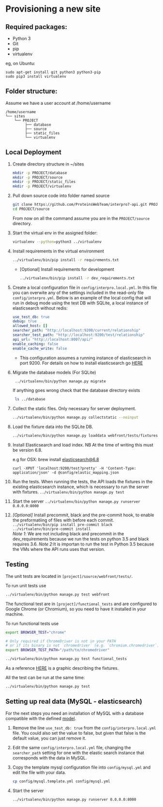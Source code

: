 Provisioning a new site
=======================

## Required packages:

* Python 3
* Git
* pip
* virtualenv

eg, on Ubuntu:

    sudo apt-get install git python3 python3-pip
    sudo pip3 install virtualenv

## Folder structure:
Assume we have a user account at /home/username

```
/home/username
└── sites
    └── PROJECT
         ├── database
         ├── source
         ├── static_files
         └── virtualenv
```

## Local Deployment

1.  Create directory structure in ~/sites

    ```bash
    mkdir -p PROJECT/database
    mkdir -p PROJECT/source
    mkdir -p PROJECT/static_files
    mkdir -p PROJECT/virtualenv
    ```

2.  Pull down source code into folder named source

    ```bash
    git clone https://github.com/ProteinsWebTeam/interpro7-api.git PROJECT/source
    cd PROJECT/source
    ```

    From now on all the command assume you are in the ```PROJECT/source``` directory.

3.  Start the virtual env in the assigned folder:

    ```bash
    virtualenv --python=python3 ../virtualenv
    ```

4.  Install requirements in the virtual environment

    ```bash
    ../virtualenv/bin/pip install -r requirements.txt
    ```

    *  [Optional] Install requirements for development

        ```bash
        ../virtualenv/bin/pip install -r dev_requirements.txt
        ```

5.  Create a local configuration file in `config/interpro.local.yml`.
    In this file you can overwite any of the settings included in the read-only file `config/interpro.yml`.
    Below is an example of the local config that will run in debug mode using the test DB with SQLite, a local instance of elasticsearch without redis:
    ```yaml
    use_test_db: true
    debug: true
    allowed_host: []
    searcher_path: "http://localhost:9200/current/relationship"
    searcher_test_path: "http://localhost:9200/test/relationship"
    api_url: "http://localhost:8007/api/"
    enable_caching: false
    enable_cache_write: false

    ```

    *   This configuration assumes a running instance of elasticsearch in port 9200. For details on how to install elasticsearch go
        [HERE](https://www.elastic.co/guide/en/elasticsearch/reference/current/_installation.html)

6.  Migrate the database models (For SQLite)

    ```bash
     ../virtualenv/bin/python manage.py migrate
    ```

    If anything goes wrong check that the database directory exists

    ```bash
     ls ../database
    ```

7.  Collect the static files. Only necessary for server deployment.

    ```bash
    ../virtualenv/bin/python manage.py collectstatic --noinput
    ```

8.  Load the fixture data into the SQLite DB.
    ```bash
    ../virtualenv/bin/python manage.py loaddata webfront/tests/fixtures_*.json
    
9.  Install Elasticsearch and load index. NB At the time of writing this must be version 6.8.

    e.g for OSX: brew install elasticsearch@6.8
    ```
    curl -XPUT 'localhost:9200/test?pretty' -H 'Content-Type: application/json' -d @config/elastic_mapping.json
    ```

10.  Run the tests. When running the tests, the API loads the fixtures in the existing elasticsearch instance, which is necessary to run the server with fixtures.
    ```
    ../virtualenv/bin/python manage.py test
    ```

11.  Start the server
    ```
    ../virtualenv/bin/python manage.py runserver 0.0.0.0:8000
    ```

12.  _[Optional]_ Install precommit, black and the pre-commit hook, to enable the preformatiing of files with before each commit.
    ```
    ../virtualenv/bin/pip install pre-commit black
    ../virtualenv/bin/pre-commit install
    ```  
    *Note 1*: We are not including black and precommit in the dev_requirements because we run the tests on python 3.5 and black requires 3.6.
    *Note 2*:It is importan to run the test in Python 3.5 because the VMs where the API runs uses that version.



## Testing

The unit tests are located in `[project]/source/webfront/tests/`.

To run unit tests use 

```sh
../virtualenv/bin/python manage.py test webfront
```

The functional test are in `[project]/functional_tests` and are configured to Google Chrome (or Chromium), so you need to have it installed in your machine.

To run functional tests use

```sh
export BROWSER_TEST="chrome"

# Only required if ChromeDriver is not in your PATH
# or if its binary is not `chromedriver` (e.g. `chromium.chromedriver`)
export BROWSER_TEST_PATH="/path/to/chromedriver"

../virtualenv/bin/python manage.py test functional_tests
```

As a reference [HERE](https://docs.google.com/presentation/d/13_a6IbTq8KPGRH5AhsauEDJt4jEXNsT7DFdg1PNn4_I/edit?usp=sharing) is a graphic describing the fixtures.

All the test can be run at the same time:

```sh
../virtualenv/bin/python manage.py test
```

## Setting up real data (MySQL - elasticsearch)

For the next steps you need an installation of MySQL with a database compatible with the defined [model](https://github.com/ProteinsWebTeam/interpro7-api/blob/master/webfront/models/interpro_new.py).

1.  Remove the line `use_test_db: true` from the `config/interpro.local.yml` file.
    You could also set the value to false, but given that false is the default value, you can just remove it.

2.  Edit the same `config/interpro.local.yml` file, changing the `searcher_path` setting for one with the elastic search instance that corresponds with the data in MySQL.

3.  Copy the template mysql configuration file into `config/mysql.yml` and edit the file with your data.
    ```bash
    cp config/mysql.template.yml config/mysql.yml
    ```

3.  Start the server
    ```
    ../virtualenv/bin/python manage.py runserver 0.0.0.0:8000
    ```

